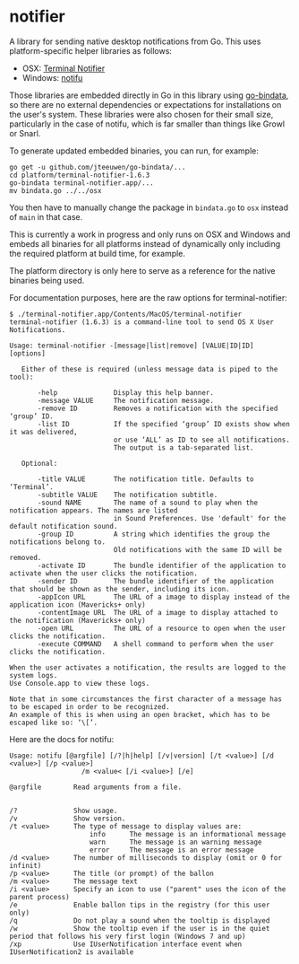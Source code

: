 # notifier
A library for sending native desktop notifications from Go. This uses
platform-specific helper libraries as follows:

* OSX: [Terminal Notifier](https://github.com/julienXX/terminal-notifier)
* Windows: [notifu](https://www.paralint.com/projects/notifu/)

Those libraries are embedded directly in Go in this library using [go-bindata](https://github.com/jteeuwen/go-bindata), so there are no external dependencies or expectations for installations on the user's system. These libraries were also chosen for their small size, particularly in the case of notifu, which is far smaller than things like Growl or Snarl.

To generate updated embedded binaries, you can run, for example:

```
go get -u github.com/jteeuwen/go-bindata/...
cd platform/terminal-notifier-1.6.3
go-bindata terminal-notifier.app/...
mv bindata.go ../../osx
```

You then have to manually change the package in `bindata.go` to `osx` instead of `main` in that
case.

This is currently a work in progress and only runs on OSX and Windows and embeds
all binaries for all platforms instead of dynamically only including the
required platform at build time, for example.

The platform directory is only here to serve as a reference for the native binaries
being used.

For documentation purposes, here are the raw options for terminal-notifier:

```
$ ./terminal-notifier.app/Contents/MacOS/terminal-notifier
terminal-notifier (1.6.3) is a command-line tool to send OS X User Notifications.

Usage: terminal-notifier -[message|list|remove] [VALUE|ID|ID] [options]

   Either of these is required (unless message data is piped to the tool):

       -help              Display this help banner.
       -message VALUE     The notification message.
       -remove ID         Removes a notification with the specified ‘group’ ID.
       -list ID           If the specified ‘group’ ID exists show when it was delivered,
                          or use ‘ALL’ as ID to see all notifications.
                          The output is a tab-separated list.

   Optional:

       -title VALUE       The notification title. Defaults to ‘Terminal’.
       -subtitle VALUE    The notification subtitle.
       -sound NAME        The name of a sound to play when the notification appears. The names are listed
                          in Sound Preferences. Use 'default' for the default notification sound.
       -group ID          A string which identifies the group the notifications belong to.
                          Old notifications with the same ID will be removed.
       -activate ID       The bundle identifier of the application to activate when the user clicks the notification.
       -sender ID         The bundle identifier of the application that should be shown as the sender, including its icon.
       -appIcon URL       The URL of a image to display instead of the application icon (Mavericks+ only)
       -contentImage URL  The URL of a image to display attached to the notification (Mavericks+ only)
       -open URL          The URL of a resource to open when the user clicks the notification.
       -execute COMMAND   A shell command to perform when the user clicks the notification.

When the user activates a notification, the results are logged to the system logs.
Use Console.app to view these logs.

Note that in some circumstances the first character of a message has to be escaped in order to be recognized.
An example of this is when using an open bracket, which has to be escaped like so: ‘\[’.
```

Here are the docs for notifu:

```
Usage: notifu [@argfile] [/?|h|help] [/v|version] [/t <value>] [/d <value>] [/p <value>] 
                  /m <value< [/i <value>] [/e]

@argfile        Read arguments from a file.


/?              Show usage.
/v              Show version.
/t <value>      The type of message to display values are:
                    info      The message is an informational message
                    warn      The message is an warning message
                    error     The message is an error message
/d <value>      The number of milliseconds to display (omit or 0 for infinit)
/p <value>      The title (or prompt) of the ballon
/m <value>      The message text
/i <value>      Specify an icon to use ("parent" uses the icon of the parent process)
/e              Enable ballon tips in the registry (for this user only)
/q              Do not play a sound when the tooltip is displayed
/w              Show the tooltip even if the user is in the quiet period that follows his very first login (Windows 7 and up)
/xp             Use IUserNotification interface event when IUserNotification2 is available
```
